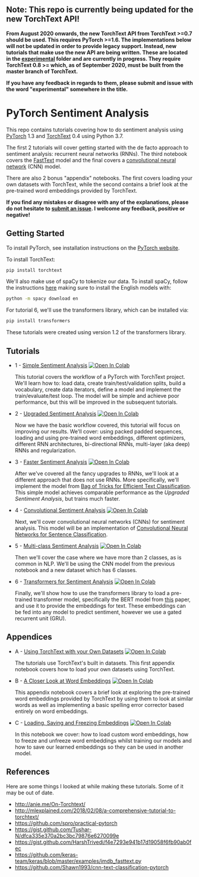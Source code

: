 ## Note: This repo is currently being updated for the new TorchText API!

**From August 2020 onwards, the new TorchText API from TorchText >=0.7 should be used. This requires PyTorch >=1.6. The implementations below will not be updated in order to provide legacy support. Instead, new tutorials that make use the new API are being written. These are located in the [experimental](https://github.com/bentrevett/pytorch-sentiment-analysis/tree/master/experimental) folder and are currently in progress. They require TorchText 0.8 >= which, as of September 2020, must be built from the master branch of TorchText.**

**If you have any feedback in regards to them, please submit and issue with the word "experimental" somewhere in the title.**

# PyTorch Sentiment Analysis

This repo contains tutorials covering how to do sentiment analysis using [PyTorch](https://github.com/pytorch/pytorch) 1.3 and [TorchText](https://github.com/pytorch/text) 0.4 using Python 3.7.

The first 2 tutorials will cover getting started with the de facto approach to sentiment analysis: recurrent neural networks (RNNs). The third notebook covers the [FastText](https://arxiv.org/abs/1607.01759) model and the final covers a [convolutional neural network](https://arxiv.org/abs/1408.5882) (CNN) model.

There are also 2 bonus "appendix" notebooks. The first covers loading your own datasets with TorchText, while the second contains a brief look at the pre-trained word embeddings provided by TorchText.

**If you find any mistakes or disagree with any of the explanations, please do not hesitate to [submit an issue](https://github.com/bentrevett/pytorch-sentiment-analysis/issues/new). I welcome any feedback, positive or negative!**

## Getting Started

To install PyTorch, see installation instructions on the [PyTorch website](https://pytorch.org/get-started/locally).

To install TorchText:

``` bash
pip install torchtext
```

We'll also make use of spaCy to tokenize our data. To install spaCy, follow the instructions [here](https://spacy.io/usage/) making sure to install the English models with:

``` bash
python -m spacy download en
```

For tutorial 6, we'll use the transformers library, which can be installed via:

```bash
pip install transformers
```
These tutorials were created using version 1.2 of the transformers library.

## Tutorials

* 1 - [Simple Sentiment Analysis](https://github.com/bentrevett/pytorch-sentiment-analysis/blob/master/1%20-%20Simple%20Sentiment%20Analysis.ipynb) [![Open In Colab](https://colab.research.google.com/assets/colab-badge.svg)](https://colab.research.google.com/github/bentrevett/pytorch-sentiment-analysis/blob/master/1%20-%20Simple%20Sentiment%20Analysis.ipynb)

    This tutorial covers the workflow of a PyTorch with TorchText project. We'll learn how to: load data, create train/test/validation splits, build a vocabulary, create data iterators, define a model and implement the train/evaluate/test loop. The model will be simple and achieve poor performance, but this will be improved in the subsequent tutorials.

* 2 - [Upgraded Sentiment Analysis](https://github.com/bentrevett/pytorch-sentiment-analysis/blob/master/2%20-%20Upgraded%20Sentiment%20Analysis.ipynb) [![Open In Colab](https://colab.research.google.com/assets/colab-badge.svg)](https://colab.research.google.com/github/bentrevett/pytorch-sentiment-analysis/blob/master/2%20-%20Upgraded%20Sentiment%20Analysis.ipynb)

    Now we have the basic workflow covered, this tutorial will focus on improving our results. We'll cover: using packed padded sequences, loading and using pre-trained word embeddings, different optimizers, different RNN architectures, bi-directional RNNs, multi-layer (aka deep) RNNs and regularization.

* 3 - [Faster Sentiment Analysis](https://github.com/bentrevett/pytorch-sentiment-analysis/blob/master/3%20-%20Faster%20Sentiment%20Analysis.ipynb) [![Open In Colab](https://colab.research.google.com/assets/colab-badge.svg)](https://colab.research.google.com/github/bentrevett/pytorch-sentiment-analysis/blob/master/3%20-%20Faster%20Sentiment%20Analysis.ipynb)

    After we've covered all the fancy upgrades to RNNs, we'll look at a different approach that does not use RNNs. More specifically, we'll implement the model from [Bag of Tricks for Efficient Text Classification](https://arxiv.org/abs/1607.01759). This simple model achieves comparable performance as the *Upgraded Sentiment Analysis*, but trains much faster.

* 4 - [Convolutional Sentiment Analysis](https://github.com/bentrevett/pytorch-sentiment-analysis/blob/master/4%20-%20Convolutional%20Sentiment%20Analysis.ipynb) [![Open In Colab](https://colab.research.google.com/assets/colab-badge.svg)](https://colab.research.google.com/github/bentrevett/pytorch-sentiment-analysis/blob/master/4%20-%20Convolutional%20Sentiment%20Analysis.ipynb)

    Next, we'll cover convolutional neural networks (CNNs) for sentiment analysis. This model will be an implementation of [Convolutional Neural Networks for Sentence Classification](https://arxiv.org/abs/1408.5882).

* 5 - [Multi-class Sentiment Analysis](https://github.com/bentrevett/pytorch-sentiment-analysis/blob/master/5%20-%20Multi-class%20Sentiment%20Analysis.ipynb) [![Open In Colab](https://colab.research.google.com/assets/colab-badge.svg)](https://colab.research.google.com/github/bentrevett/pytorch-sentiment-analysis/blob/master/5%20-%20Multi-class%20Sentiment%20Analysis.ipynb)
    
    Then we'll cover the case where we have more than 2 classes, as is common in NLP. We'll be using the CNN model from the previous notebook and a new dataset which has 6 classes.

* 6 - [Transformers for Sentiment Analysis](https://github.com/bentrevett/pytorch-sentiment-analysis/blob/master/6%20-%20Transformers%20for%20Sentiment%20Analysis.ipynb) [![Open In Colab](https://colab.research.google.com/assets/colab-badge.svg)](https://colab.research.google.com/github/bentrevett/pytorch-sentiment-analysis/blob/master/6%20-%20Transformers%20for%20Sentiment%20Analysis.ipynb)

    Finally, we'll show how to use the transformers library to load a pre-trained transformer model, specifically the BERT model from [this](https://arxiv.org/abs/1810.04805) paper, and use it to provide the embeddings for text. These embeddings can be fed into any model to predict sentiment, however we use a gated recurrent unit (GRU).

## Appendices

* A - [Using TorchText with your Own Datasets](https://github.com/bentrevett/pytorch-sentiment-analysis/blob/master/A%20-%20Using%20TorchText%20with%20Your%20Own%20Datasets.ipynb) [![Open In Colab](https://colab.research.google.com/assets/colab-badge.svg)](https://colab.research.google.com/github/bentrevett/pytorch-sentiment-analysis/blob/master/A%20-%20Using%20TorchText%20with%20Your%20Own%20Datasets.ipynb)

    The tutorials use TorchText's built in datasets. This first appendix notebook covers how to load your own datasets using TorchText.

* B - [A Closer Look at Word Embeddings](https://github.com/bentrevett/pytorch-sentiment-analysis/blob/master/B%20-%20A%20Closer%20Look%20at%20Word%20Embeddings.ipynb) [![Open In Colab](https://colab.research.google.com/assets/colab-badge.svg)](https://colab.research.google.com/github/bentrevett/pytorch-sentiment-analysis/blob/master/B%20-%20A%20Closer%20Look%20at%20Word%20Embeddings.ipynb)

    This appendix notebook covers a brief look at exploring the pre-trained word embeddings provided by TorchText by using them to look at similar words as well as implementing a basic spelling error corrector based entirely on word embeddings.

* C - [Loading, Saving and Freezing Embeddings](https://github.com/bentrevett/pytorch-sentiment-analysis/blob/master/C%20-%20Loading%2C%20Saving%20and%20Freezing%20Embeddings.ipynb) [![Open In Colab](https://colab.research.google.com/assets/colab-badge.svg)](https://colab.research.google.com/github/bentrevett/pytorch-sentiment-analysis/blob/master/C%20-%20Loading%2C%20Saving%20and%20Freezing%20Embeddings.ipynb)

    In this notebook we cover: how to load custom word embeddings, how to freeze and unfreeze word embeddings whilst training our models and how to save our learned embeddings so they can be used in another model.

## References

Here are some things I looked at while making these tutorials. Some of it may be out of date.

- http://anie.me/On-Torchtext/
- http://mlexplained.com/2018/02/08/a-comprehensive-tutorial-to-torchtext/
- https://github.com/spro/practical-pytorch
- https://gist.github.com/Tushar-N/dfca335e370a2bc3bc79876e6270099e
- https://gist.github.com/HarshTrivedi/f4e7293e941b17d19058f6fb90ab0fec
- https://github.com/keras-team/keras/blob/master/examples/imdb_fasttext.py
- https://github.com/Shawn1993/cnn-text-classification-pytorch
